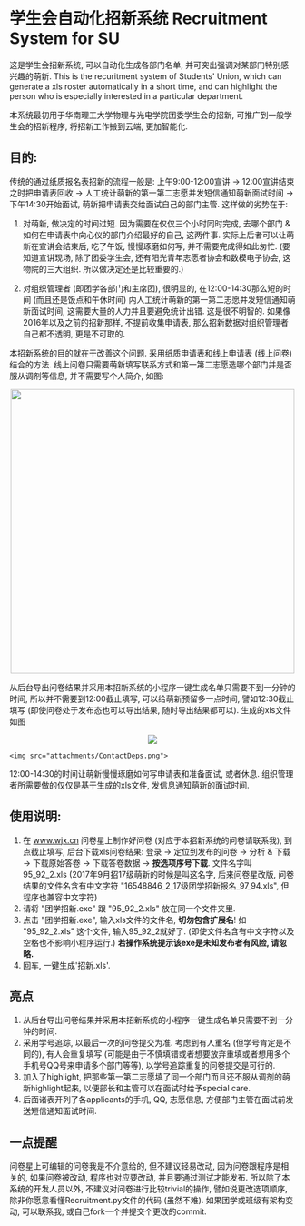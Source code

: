 # 学生会自动化招新系统 Recruitment System for SU

这是学生会招新系统, 可以自动化生成各部门名单, 并可突出强调对某部门特别感兴趣的萌新. This is the recuritment system of Students' Union, which can generate a xls roster automatically in a short time, and can highlight the person who is especially interested in a particular department.

本系统最初用于华南理工大学物理与光电学院团委学生会的招新, 可推广到一般学生会的招新程序, 将招新工作搬到云端, 更加智能化.

## 目的:

传统的通过纸质报名表招新的流程一般是: 上午9:00-12:00宣讲 -> 12:00宣讲结束之时把申请表回收 -> 人工统计萌新的第一第二志愿并发短信通知萌新面试时间 -> 下午14:30开始面试, 萌新把申请表交给面试自己的部门主管. 这样做的劣势在于:

1. 对萌新, 做决定的时间过短. 因为需要在仅仅三个小时同时完成, 去哪个部门 & 如何在申请表中向心仪的部门介绍最好的自己, 这两件事. 实际上后者可以让萌新在宣讲会结束后, 吃了午饭, 慢慢琢磨如何写, 并不需要完成得如此匆忙. (要知道宣讲现场, 除了团委学生会, 还有阳光青年志愿者协会和数模电子协会, 这物院的三大组织. 所以做决定还是比较重要的.)

2. 对组织管理者 (即团学各部门和主席团), 很明显的, 在12:00-14:30那么短的时间 (而且还是饭点和午休时间) 内人工统计萌新的第一第二志愿并发短信通知萌新面试时间, 这需要大量的人力并且要避免统计出错. 这是很不明智的. 如果像2016年以及之前的招新那样, 不提前收集申请表, 那么招新数据对组织管理者自己都不透明, 更是不可取的.

本招新系统的目的就在于改善这个问题. 采用纸质申请表和线上申请表 (线上问卷) 结合的方法. 线上问卷只需要萌新填写联系方式和第一第二志愿选哪个部门并是否服从调剂等信息, 并不需要写个人简介, 如图:

<p align="center">
    <img width="500" img src="attachments/Questionnaire.jpg">
</p>

从后台导出问卷结果并采用本招新系统的小程序一键生成名单只需要不到一分钟的时间, 所以并不需要到12:00截止填写, 可以给萌新预留多一点时间, 譬如12:30截止填写 (即使问卷处于发布态也可以导出结果, 随时导出结果都可以). 生成的xls文件如图

<p align="center">
    <img src="attachments/Volunteer.png">

    <img src="attachments/ContactDeps.png">
</p>

12:00-14:30的时间让萌新慢慢琢磨如何写申请表和准备面试, 或者休息. 组织管理者所需要做的仅仅是基于生成的xls文件, 发信息通知萌新的面试时间.

## 使用说明:

1. 在 www.wjx.cn 问卷星上制作好问卷 (对应于本招新系统的问卷请联系我), 到点截止填写, 后台下载xls问卷结果: 登录 -> 定位到发布的问卷 -> 分析 & 下载 -> 下载原始答卷 -> 下载答卷数据 -> **按选项序号下载**. 文件名字叫95_92_2.xls (2017年9月招17级萌新的时候是叫这名字, 后来问卷星改版, 问卷结果的文件名含有中文字符 "16548846_2_17级团学招新报名_97_94.xls", 但程序也兼容中文字符)
2. 请将 "团学招新.exe" 跟 "95_92_2.xls" 放在同一个文件夹里.
3. 点击 "团学招新.exe", 输入xls文件的文件名, **切勿包含扩展名**! 如 "95_92_2.xls" 这个文件, 输入95_92_2就好了. (即使文件名含有中文字符以及空格也不影响小程序运行.) **若操作系统提示该exe是未知发布者有风险, 请忽略.**
4. 回车, 一键生成'招新.xls'.

## 亮点

1. 从后台导出问卷结果并采用本招新系统的小程序一键生成名单只需要不到一分钟的时间.
2. 采用学号追踪, 以最后一次的问卷提交为准. 考虑到有人重名 (但学号肯定是不同的), 有人会重复填写 (可能是由于不慎填错或者想要放弃重填或者想用多个手机号QQ号来申请多个部门等等), 以学号追踪重复的问卷提交是可行的.
3. 加入了highlight, 把那些第一第二志愿填了同一个部门而且还不服从调剂的萌新highlight起来, 以便部长和主管可以在面试时给予special care.
4. 后面诸表开列了各applicants的手机, QQ, 志愿信息, 方便部门主管在面试前发送短信通知面试时间.

## 一点提醒

问卷星上可编辑的问卷我是不介意给的, 但不建议轻易改动, 因为问卷跟程序是相关的, 如果问卷被改动, 程序也对应要改动, 并且要通过测试才能发布. 所以除了本系统的开发人员以外, 不建议对问卷进行比较trivial的操作, 譬如说更改选项顺序, 除非你愿意看懂Recruitment.py文件的代码 (虽然不难). 如果团学或班级有架构变动, 可以联系我, 或自己fork一个并提交个更改的commit.
